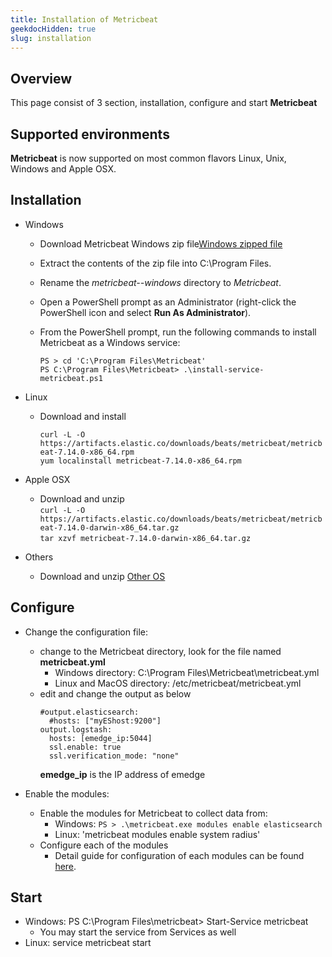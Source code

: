 ```yaml
---
title: Installation of Metricbeat
geekdocHidden: true
slug: installation
---
```


## Overview

This page consist of 3 section, installation, configure and start **Metricbeat**

## Supported environments
**Metricbeat** is now supported on most common flavors Linux, Unix, Windows and Apple OSX.

## Installation
  - Windows
    - Download Metricbeat Windows zip file<a href="https://artifacts.elastic.co/downloads/beats/metricbeat/metricbeat-7.14.0-windows-x86_64.zip" target="_blank">Windows zipped file</a>
    - Extract the contents of the zip file into C:\Program Files.
    - Rename the *metricbeat-<version>-windows* directory to *Metricbeat*.
    - Open a PowerShell prompt as an Administrator (right-click the PowerShell icon and select **Run As Administrator**).
    - From the PowerShell prompt, run the following commands to install Metricbeat as a Windows service:

	      PS > cd 'C:\Program Files\Metricbeat'
		  PS C:\Program Files\Metricbeat> .\install-service-metricbeat.ps1

  - Linux
    - Download and install

         `curl -L -O https://artifacts.elastic.co/downloads/beats/metricbeat/metricbeat-7.14.0-x86_64.rpm`  
		 `yum localinstall metricbeat-7.14.0-x86_64.rpm`


  - Apple OSX
    - Download and unzip  
	`curl -L -O https://artifacts.elastic.co/downloads/beats/metricbeat/metricbeat-7.14.0-darwin-x86_64.tar.gz`  
	`tar xzvf metricbeat-7.14.0-darwin-x86_64.tar.gz`

  - Others
    - Download and unzip <a href="https://www.elastic.co/downloads/beats/metricbeat" target="_blank">Other OS</a>
  

## Configure
  - Change the configuration file:
    - change to the Metricbeat directory, look for the file named **metricbeat.yml**
	    * Windows directory: C:\Program Files\Metricbeat\metricbeat.yml
	    * Linux and MacOS directory: /etc/metricbeat/metricbeat.yml
	- edit and change the output as below
      ```
      #output.elasticsearch:
        #hosts: ["myEShost:9200"]
      output.logstash:
        hosts: [emedge_ip:5044]
        ssl.enable: true
        ssl.verification_mode: "none"
      ```
      **emedge_ip** is the IP address of emedge

  - Enable the modules:
    - Enable the modules for Metricbeat to collect data from: 
	  * Windows: `PS > .\metricbeat.exe modules enable elasticsearch`  
	  * Linux: 'metricbeat modules enable system radius'
	- Configure each of the modules
	  * Detail guide for configuration of each modules can be found <a href="https://www.elastic.co/guide/en/beats/metricbeat/7.14/metricbeat-modules.html" target="_blank">here</a>.

## Start
  - Windows: PS C:\Program Files\metricbeat> Start-Service metricbeat
	* You may start the service from Services as well
  - Linux: service metricbeat start
  

